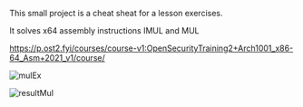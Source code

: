 This small project is a cheat sheat for a lesson exercises.

It solves x64 assembly instructions IMUL and MUL 

https://p.ost2.fyi/courses/course-v1:OpenSecurityTraining2+Arch1001_x86-64_Asm+2021_v1/course/

![mulEx](https://user-images.githubusercontent.com/72672033/213373043-eabc2805-11b5-4d01-a5f1-1412769e9851.png)

![resultMul](https://user-images.githubusercontent.com/72672033/213373641-e5bd7651-666b-4f7b-bcbe-7000893251ef.png)
